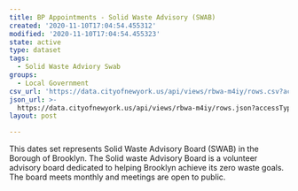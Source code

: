 ```yaml
---
title: BP Appointments - Solid Waste Advisory (SWAB)
created: '2020-11-10T17:04:54.455312'
modified: '2020-11-10T17:04:54.455323'
state: active
type: dataset
tags:
  - Solid Waste Adviory Swab
groups:
  - Local Government
csv_url: 'https://data.cityofnewyork.us/api/views/rbwa-m4iy/rows.csv?accessType=DOWNLOAD'
json_url: >-
  https://data.cityofnewyork.us/api/views/rbwa-m4iy/rows.json?accessType=DOWNLOAD
layout: post

---
```

This dates set represents Solid Waste Advisory Board (SWAB) in the Borough of Brooklyn. The Solid waste Advisory Board is a volunteer advisory board dedicated to helping Brooklyn achieve its zero waste goals. The board meets monthly and meetings are open to public.
